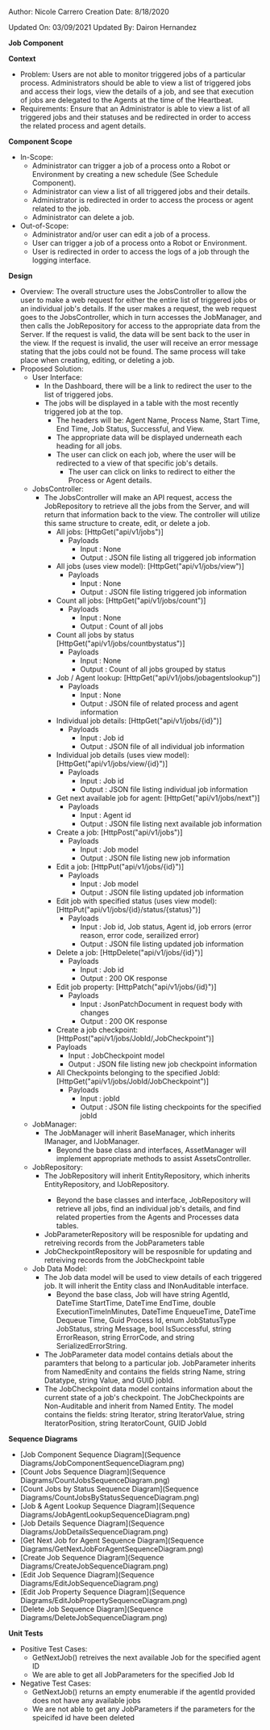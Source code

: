 Author: Nicole Carrero
Creation Date: 8/18/2020

Updated On: 03/09/2021
Updated By: Dairon Hernandez

**Job Component**

**Context**

- Problem: Users are not able to monitor triggered jobs of a particular process.  Administrators should be able to view a list of triggered jobs and access their logs, view the details of a job, and see that execution of jobs are delegated to the Agents at the time of the Heartbeat.
- Requirements: Ensure that an Administrator is able to view a list of all triggered jobs and their statuses and be redirected in order to access the related process and agent details.

**Component Scope**

- In-Scope:
  - Administrator can trigger a job of a process onto a Robot or Environment by creating a new schedule (See Schedule Component).
  - Administrator can view a list of all triggered jobs and their details.
  - Administrator is redirected in order to access the process or agent related to the job.
  - Administrator can delete a job.
- Out-of-Scope:
  - Administrator and/or user can edit a job of a process.
  - User can trigger a job of a process onto a Robot or Environment.
  - User is redirected in order to access the logs of a job through the logging interface.

**Design**

- Overview: The overall structure uses the JobsController to allow the user to make a web request for either the entire list of triggered jobs or an individual job's details.  If the user makes a request, the web request goes to the JobsController, which in turn accesses the JobManager, and then calls the JobRepository for access to the appropriate data from the Server.  If the request is valid, the data will be sent back to the user in the view.  If the request is invalid, the user will receive an error message stating that the jobs could not be found.  The same process will take place when creating, editing, or deleting a job.
- Proposed Solution:
  - User Interface:
    - In the Dashboard, there will be a link to redirect the user to the list of triggered jobs.
    - The jobs will be displayed in a table with the most recently triggered job at the top.
      - The headers will be: Agent Name, Process Name, Start Time, End Time, Job Status, Successful, and View.
      - The appropriate data will be displayed underneath each heading for all jobs.
      - The user can click on each job, where the user will be redirected to a view of that specific job's details.
        - The user can click on links to redirect to either the Process or Agent details.
  - JobsController:
    - The JobsController will make an API request, access the JobRepository to retrieve all the jobs from the Server, and will return that information back to the view.  The controller will utilize this same structure to create, edit, or delete a job.
      - All jobs: [HttpGet("api/v1/jobs")]
        - Payloads
          - Input : None
          - Output : JSON file listing all triggered job information
      - All jobs (uses view model): [HttpGet("api/v1/jobs/view")]
        - Payloads
          - Input : None
          - Output : JSON file listing triggered job information
      - Count all jobs: [HttpGet("api/v1/jobs/count")]
        - Payloads
          - Input : None
          - Output : Count of all jobs
      - Count all jobs by status [HttpGet("api/v1/jobs/countbystatus")]
        - Payloads
          - Input : None
          - Output : Count of all jobs grouped by status
      - Job / Agent lookup: [HttpGet("api/v1/jobs/jobagentslookup")]
        - Payloads
          - Input : None
          - Output : JSON file of related process and agent information
      - Individual job details: [HttpGet("api/v1/jobs/{id}")]
        - Payloads
          - Input : Job id
          - Output : JSON file of all individual job information
      - Individual job details (uses view model): [HttpGet("api/v1/jobs/view/{id}")]
        - Payloads
          - Input : Job id
          - Output : JSON file listing  individual job information
      - Get next available job for agent: [HttpGet("api/v1/jobs/next")]
        - Payloads
          - Input : Agent id
          - Output : JSON file listing next available job information
      - Create a job: [HttpPost("api/v1/jobs")]
        - Payloads
          - Input : Job model
          - Output : JSON file listing new job information
      - Edit a job: [HttpPut("api/v1/jobs/{id}")]
        - Payloads
          - Input : Job model
          - Output : JSON file listing updated job information
      - Edit job with specified status (uses view model): [HttpPut("api/v1/jobs/{id}/status/{status}")]
        - Payloads
          - Input : Job id, Job status, Agent id, job errors (error reason, error code, serailized error)
          - Output : JSON file listing updated job information
      - Delete a job: [HttpDelete("api/v1/jobs/{id}")]
        - Payloads
          - Input : Job id
          - Output : 200 OK response
      - Edit job property: [HttpPatch("api/v1/jobs/{id}")]
        - Payloads
          - Input : JsonPatchDocument in request body with changes
          - Output : 200 OK response
      - Create a job checkpoint: [HttpPost("api/v1/jobs/JobId/,JobCheckpoint")]
      - Payloads
        - Input : JobCheckpoint model
        - Output : JSON file listing new job checkpoint information
      - All Checkpoints belonging to the specified JobId: [HttpGet("api/v1/jobs/JobId/JobCheckpoint")]
        - Payloads
          - Input : jobId 
          - Output : JSON file listing checkpoints for the specified jobId
  - JobManager:
    - The JobManager will inherit BaseManager, which inherits IManager, and IJobManager.
      - Beyond the base class and interfaces, AssetManager will implement appropriate methods to assist AssetsController.
  - JobRepository:
    - The JobRepository will inherit EntityRepository<Job>, which inherits EntityRepository, and IJobRepository.
      - Beyond the base classes and interface, JobRepository will retrieve all jobs, find an individual job's details, and find related properties from the Agents and Processes data tables.
    - JobParameterRepository will be resposnible for updating and retreiving records from the JobParameters table
    - JobCheckpointRepository will be resposnible for updating and retreiving records from the JobCheckpoint table
  - Job Data Model:
    - The Job data model will be used to view details of each triggered job.  It will inherit the Entity class and INonAuditable interface.
      - Beyond the base class, Job will have string AgentId, DateTime StartTime, DateTime EndTime, double ExecutionTimeInMinutes, DateTime EnqueueTime, DateTime Dequeue Time, Guid Process Id, enum JobStatusType JobStatus, string Message, bool IsSuccessful, string ErrorReason, string ErrorCode, and string SerializedErrorString.
    - The JobParameter data model contains detials about the paramters that belong to a particular job. JobParameter inherits from NamedEnity and contains the fields string Name, string Datatype, string Value, and GUID jobId.
    - The JobCheckpoint data model contains information about the current state of a job's checkpoint. The JobCheckpoints are Non-Auditable and inherit from Named Entity. The model contains the fields: string Iterator, string IteratorValue, string IteratorPosition, string IteratorCount, GUID JobId

**Sequence Diagrams**

- [Job Component Sequence Diagram](Sequence Diagrams/JobComponentSequenceDiagram.png)
- [Count Jobs Sequence Diagram](Sequence Diagrams/CountJobsSequenceDiagram.png)
- [Count Jobs by Status Sequence Diagram](Sequence Diagrams/CountJobsByStatusSequenceDiagram.png)
- [Job & Agent Lookup Sequence Diagram](Sequence Diagrams/JobAgentLookupSequenceDiagram.png)
- [Job Details Sequence Diagram](Sequence Diagrams/JobDetailsSequenceDiagram.png)
- [Get Next Job for Agent Sequence Diagram](Sequence Diagrams/GetNextJobForAgentSequenceDiagram.png)
- [Create Job Sequence Diagram](Sequence Diagrams/CreateJobSequenceDiagram.png)
- [Edit Job Sequence Diagram](Sequence Diagrams/EditJobSequenceDiagram.png)
- [Edit Job Property Sequence Diagram](Sequence Diagrams/EditJobPropertySequenceDiagram.png)
- [Delete Job Sequence Diagram](Sequence Diagrams/DeleteJobSequenceDiagram.png)

**Unit Tests**

- Positive Test Cases:
    - GetNextJob() retreives the next available Job for the specified agent ID
    - We are able to get all JobParameters for the specified Job Id
- Negative Test Cases:
    - GetNextJob() returns an empty enumerable if the agentId provided does not have any available jobs
    - We are not able to get any JobParameters if the parameters for the speicifed id have been deleted